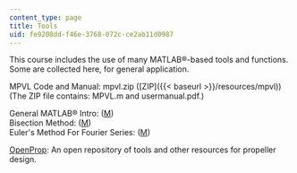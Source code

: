 ```yaml
---
content_type: page
title: Tools
uid: fe9208dd-f46e-3768-072c-ce2ab11d0987
---
```


This course includes the use of many MATLAB®-based tools and functions. Some are collected here, for general application.

MPVL Code and Manual: mpvl.zip ([ZIP]({{< baseurl >}}/resources/mpvl)) (The ZIP file contains: MPVL.m and usermanual.pdf.)

General MATLAB® Intro: ([M](/courses/mechanical-engineering/2-23-hydrofoils-and-propellers-spring-2007/tools/matlab_help.m))  
Bisection Method: ([M](/courses/mechanical-engineering/2-23-hydrofoils-and-propellers-spring-2007/tools/bisection.m))  
Euler's Method For Fourier Series: ([M](/courses/mechanical-engineering/2-23-hydrofoils-and-propellers-spring-2007/tools/fourier_series.m))

[OpenProp](http://web.mit.edu/openprop/www/Welcome.html): An open repository of tools and other resources for propeller design.